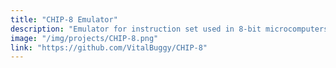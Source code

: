```yaml
---
title: "CHIP-8 Emulator"
description: "Emulator for instruction set used in 8-bit microcomputers. Initially used on the COSMAC VIP in the mid 1970s."
image: "/img/projects/CHIP-8.png"
link: "https://github.com/VitalBuggy/CHIP-8"
---
```

